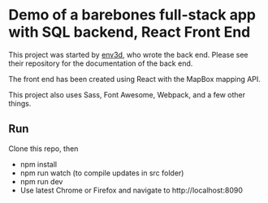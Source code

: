 # Demo of a barebones full-stack app with SQL backend, React Front End

This project was started by [env3d]( https://github.com/env3d/full-stack-example-1 ), who wrote the back end. Please see their repository for the documentation of the back end.

The front end has been created using React with the MapBox mapping API.

This project also uses Sass, Font Awesome, Webpack, and a few other things.

## Run

Clone this repo, then

 * npm install
 * npm run watch (to compile updates in src folder)
 * npm run dev
 * Use latest Chrome or Firefox and navigate to http://localhost:8090
